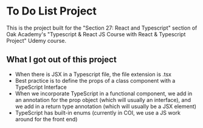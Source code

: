 # To Do List Project
This is the project built for the "Section 27: React and Typescript" section of Oak Academy's "Typescript & React JS Course with React & Typescript Project" Udemy course.

## What I got out of this project
- When there is JSX in a Typescript file, the file extension is .tsx
- Best practice is to define the props of a class component with a TypeScript Interface
- When we incorporate TypeScript in a functional component, we add in an annotation for the prop object (which will usually an interface), and we add in a return type annotation (which will usually be a JSX element)
- TypeScript has built-in enums (currently in COI, we use a JS work around for the front end)
